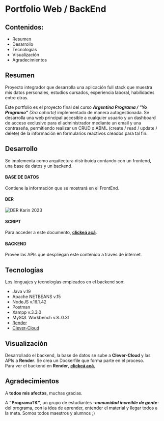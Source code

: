 # Portfolio Web / BackEnd

## Contenidos:
* Resumen
* Desarrollo
* Tecnologías
* Visualización
* Agradecimientos

Resumen
---
Proyecto integrador que desarrolla una aplicación full stack que muestra mis datos personales, estudios cursados, experiencia laboral, habilidades entre otras.

Este portfolio es el proyecto final del curso ***Argentina Programa / "Yo Programo"*** *(3ra cohorte)* implementado de manera autogestionada.
Se desarrolla una web principal accesible a cualquier usuario y un dashboard de acceso exclusivo para el administrador mediante un email y una contraseña, permitiendo realizar un CRUD o ABML (create / read / update / delete) de la información en formularios reactivos creados para tal fin.

Desarrollo
---
Se implementa como arquitectura distribuida contando con un frontend, una base de datos y un backend.
#### BASE DE DATOS
Contiene la información que se mostrará en el FrontEnd.
#### DER
![DER Karin 2023](https://user-images.githubusercontent.com/109920062/227079055-a980edd2-604a-497a-9652-8e9ca7f89d2e.jpg)

#### SCRIPT
Para acceder a este documento, **[clickeá acá](https://github.com/karinsudro/portfolio-BackEnd2/blob/master/portfolio_karin.sql "clickeá acá")**.
#### BACKEND
Provee las APIs que despliegan este contenido a través de internet.

Tecnologías
---
Los lenguajes y tecnologías empleados en el backend son:
* Java v.19
* Apache NETBEANS v.15
* NodeJS v.16.1.42
* Postman
* Xampp v.3.3.0
* MySQL Workbench v.8..0.31
* [Render](https://render.com "Render")
* [Clever-Cloud](https://clever-cloud.com "Clever-Cloud")

Visualización
---
Desarrollado el backend, la base de datos se sube a **Clever-Cloud** y las APIs a **Render**. Se crea un Dockerfile que forma parte en el proceso.  
Para ver el backend en **Render**, [**clickeá acá**.](https://portfolio-backend2-ntgp.onrender.com "clickeá acá.")

Agradecimientos
---
A **todos mis afectos**, muchas gracias.

A **"ProgramaTK"**, un grupo de estudiantes -***comunidad increíble de gente***- del programa, con la idea de aprender, entender el material y llegar todos a la meta. Somos todos maestros y alumnos ;)
